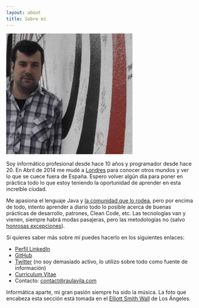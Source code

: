 ```yaml
---
layout: about
title: Sobre mí
---
```


![Este soy yo](/public/pictures/profile_picture.jpg)

Soy informático profesional desde hace 10 años y programador desde hace 20. En Abril de 2014 me mudé a [Londres](http://es.wikipedia.org/wiki/Londres) para conocer otros mundos y ver lo que se cuece fuera de España. Espero volver algún día para poner en práctica todo lo que estoy teniendo la oportunidad de aprender en esta increíble ciudad.

Me apasiona el lenguaje Java y [la comunidad que lo rodea](http://www.meetup.com/Londonjavacommunity/), pero por encima de todo, intento aprender a diario todo lo posible acerca de buenas prácticas de desarrollo, patrones, Clean Code, etc. Las tecnologías van y vienen, siempre habrá modas pasajeras, pero las metodologías no (salvo [honrosas excepciones](http://en.wikipedia.org/wiki/Waterfall_model)).

Si quieres saber más sobre mí puedes hacerlo en los siguientes enlaces:

* [Perfil LinkedIn](http://uk.linkedin.com/in/raulavila)
* [GitHub](https://github.com/raulavila)
* [Twitter](http://www.twitter.com/ravila80) (no soy demasiado activo, lo utilizo sobre todo como fuente de información)
* [Curriculum Vitae](/cv)
* Contacto: [contact@raulavila.com](mailto:contact@raulavila.com)

Informática aparte, mi gran pasión siempre ha sido la música. La foto que encabeza esta sección está tomada en el [Elliott Smith Wall](https://roadtrippers.com/us/los-angeles-ca/attractions/elliott-smith-memorial-figure-8-wall) de Los Ángeles.
